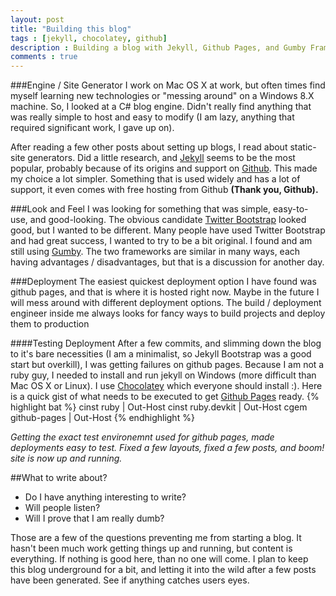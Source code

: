 ```yaml
---
layout: post
title: "Building this blog"
tags : [jekyll, chocolatey, github]
description : Building a blog with Jekyll, Github Pages, and Gumby Framework
comments : true
---
```

###Engine / Site Generator
I work on Mac OS X at work, but often times find myself learning new technologies or "messing around" on a Windows 8.X machine.  So, I looked at a C# blog engine.  Didn't really find anything that was really simple to host and easy to modify (I am lazy, anything that required significant work, I gave up on).

After reading a few other posts about setting up blogs, I read about static-site generators.  Did a little research, and [Jekyll](http://jekyllrb.com/) seems to be the most popular, probably because of its origins and support on [Github](http://github.com).  This made my choice a lot simpler.  Something that is used widely and has a lot of support, it even comes with free hosting from Github **(Thank you, Github).**

###Look and Feel
I was looking for something that was simple, easy-to-use, and good-looking.  The obvious candidate [Twitter Bootstrap](http://twitter.github.io/bootstrap/) looked good, but I wanted to be different.  Many people have used Twitter Bootstrap and had great success, I wanted to try to be a bit original.  I found and am still using [Gumby](http://gumbyframework.com/).  The two frameworks are similar in many ways, each having advantages / disadvantages, but that is a discussion for another day.

###Deployment
The easiest quickest deployment option I have found was github pages, and that is where it is hosted right now.  Maybe in the future I will mess around with different deployment options.  The build / deployment engineer inside me always looks for fancy ways to build projects and deploy them to production

####Testing Deployment
After a few commits, and slimming down the blog to it's bare necessities (I am a minimalist, so Jekyll Bootstrap was a good start but overkill), I was getting failures on github pages.  Because I am not a ruby guy, I needed to install and run jekyll on Windows (more difficult than Mac OS X or Linux).  I use [Chocolatey](http://chocolatey.org) which everyone should install :).  Here is a quick gist of what needs to be executed to get [Github Pages](http://pages.github.com) ready.
{% highlight bat %}
cinst ruby | Out-Host
cinst ruby.devkit | Out-Host
cgem github-pages | Out-Host
{% endhighlight %}


*Getting the exact test environemnt used for github pages, made deployments easy to test.  Fixed a few layouts, fixed a few posts, and boom! site is now up and running.*

##What to write about?
* Do I have anything interesting to write?
* Will people listen?
* Will I prove that I am really dumb?

Those are a few of the questions preventing me from starting a blog.  It hasn't been much work getting things up and running, but content is everything.  If nothing is good here, than no one will come.  I plan to keep this blog underground for a bit, and letting it into the wild after a few posts have been generated.  See if anything catches users eyes.
